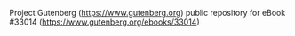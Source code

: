 Project Gutenberg (https://www.gutenberg.org) public repository for eBook #33014 (https://www.gutenberg.org/ebooks/33014)

